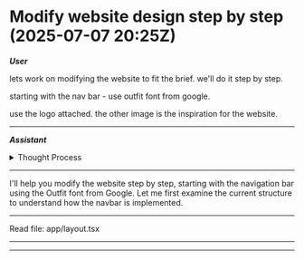 <!-- Generated by SpecStory -->

# Modify website design step by step (2025-07-07 20:25Z)

_**User**_

lets work on modifying the website to fit the brief. we'll do it step by step.

starting with the nav bar - use outfit font from google.

use the logo attached. the other image is the inspiration for the website.

---

_**Assistant**_

<think><details><summary>Thought Process</summary>The user wants to modify the website to fit the brief and start with the navbar using Outfit font from Google. They also mentioned using the logo attached, but I don't see any attached images. Let me start by examining the current codebase to understand the structure and then implement the changes step by step.

Let me first look at the main page and layout files to see how the navbar is currently implemented.</details></think>

---

I'll help you modify the website step by step, starting with the navigation bar using the Outfit font from Google. Let me first examine the current structure to understand how the navbar is implemented.

---

Read file: app/layout.tsx

---



---

